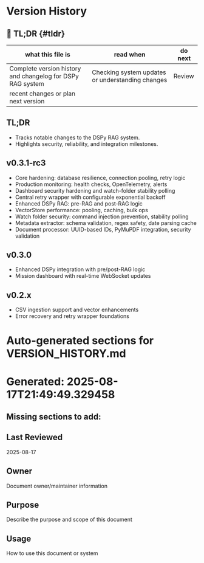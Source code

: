 # Version History

## 🔎 TL;DR {#tldr}

| what this file is | read when | do next |
|---|---|---|
| Complete version history and changelog for DSPy RAG system | Checking system updates or understanding changes | Review
recent changes or plan next version |



## TL;DR

- Tracks notable changes to the DSPy RAG system.
- Highlights security, reliability, and integration milestones.

## v0.3.1-rc3

- Core hardening: database resilience, connection pooling, retry logic
- Production monitoring: health checks, OpenTelemetry, alerts
- Dashboard security hardening and watch-folder stability polling
- Central retry wrapper with configurable exponential backoff
- Enhanced DSPy RAG: pre-RAG and post-RAG logic
- VectorStore performance: pooling, caching, bulk ops
- Watch folder security: command injection prevention, stability polling
- Metadata extractor: schema validation, regex safety, date parsing cache
- Document processor: UUID-based IDs, PyMuPDF integration, security validation

## v0.3.0

- Enhanced DSPy integration with pre/post-RAG logic
- Mission dashboard with real-time WebSocket updates

## v0.2.x

- CSV ingestion support and vector enhancements
- Error recovery and retry wrapper foundations

<!-- README_AUTOFIX_START -->
# Auto-generated sections for VERSION_HISTORY.md
# Generated: 2025-08-17T21:49:49.329458

## Missing sections to add:

## Last Reviewed

2025-08-17

## Owner

Document owner/maintainer information

## Purpose

Describe the purpose and scope of this document

## Usage

How to use this document or system

<!-- README_AUTOFIX_END -->
